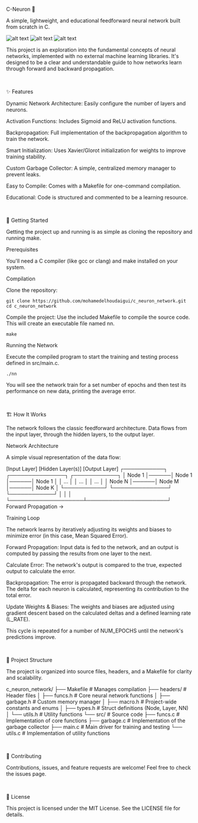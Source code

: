 C-Neuron 🧠

A simple, lightweight, and educational feedforward neural network built from scratch in C.

![alt text](https://img.shields.io/badge/Language-C-blue.svg)
![alt text](https://img.shields.io/badge/Standard-C11-brightgreen.svg)
![alt text](https://img.shields.io/badge/License-MIT-yellow.svg)

This project is an exploration into the fundamental concepts of neural networks, implemented with no external machine learning libraries. It's designed to be a clear and understandable guide to how networks learn through forward and backward propagation.

<br>

✨ Features

Dynamic Network Architecture: Easily configure the number of layers and neurons.

Activation Functions: Includes Sigmoid and ReLU activation functions.

Backpropagation: Full implementation of the backpropagation algorithm to train the network.

Smart Initialization: Uses Xavier/Glorot initialization for weights to improve training stability.

Custom Garbage Collector: A simple, centralized memory manager to prevent leaks.

Easy to Compile: Comes with a Makefile for one-command compilation.

Educational: Code is structured and commented to be a learning resource.

<br>

🔧 Getting Started

Getting the project up and running is as simple as cloning the repository and running make.

Prerequisites

You'll need a C compiler (like gcc or clang) and make installed on your system.

Compilation

Clone the repository:

```
git clone https://github.com/mohamedelhoudaigui/c_neuron_network.git
cd c_neuron_network
```


Compile the project:
Use the included Makefile to compile the source code. This will create an executable file named nn.

```
make
```
Running the Network

Execute the compiled program to start the training and testing process defined in src/main.c.

```
./nn
```

You will see the network train for a set number of epochs and then test its performance on new data, printing the average error.

<br>

🏗️ How It Works

The network follows the classic feedforward architecture. Data flows from the input layer, through the hidden layers, to the output layer.

Network Architecture

A simple visual representation of the data flow:

  [Input Layer]      [Hidden Layer(s)]      [Output Layer]
  ┌───────────┐      ┌───────────────┐      ┌────────────┐
  │  Node 1   │──────│    Node 1     │──────│   Node 1   │
  │   ...     │      │      ...      │      │    ...     │
  │  Node N   │──────│    Node M     │──────│   Node K   │
  └───────────┘      └───────────────┘      └────────────┘
       │                    │                      │
       └────────────────────┴──────────────────────┘
                    Forward Propagation ->

Training Loop

The network learns by iteratively adjusting its weights and biases to minimize error (in this case, Mean Squared Error).

Forward Propagation: Input data is fed to the network, and an output is computed by passing the results from one layer to the next.

Calculate Error: The network's output is compared to the true, expected output to calculate the error.

Backpropagation: The error is propagated backward through the network. The delta for each neuron is calculated, representing its contribution to the total error.

Update Weights & Biases: The weights and biases are adjusted using gradient descent based on the calculated deltas and a defined learning rate (L_RATE).

This cycle is repeated for a number of NUM_EPOCHS until the network's predictions improve.

<br>

📁 Project Structure

The project is organized into source files, headers, and a Makefile for clarity and scalability.

c_neuron_network/
├── Makefile                # Manages compilation
├── headers/                # Header files
│   ├── funcs.h             # Core neural network functions
│   ├── garbage.h           # Custom memory manager
│   ├── macro.h             # Project-wide constants and enums
│   ├── types.h             # Struct definitions (Node, Layer, NN)
│   └── utils.h             # Utility functions
└── src/                    # Source code
    ├── funcs.c             # Implementation of core functions
    ├── garbage.c           # Implementation of the garbage collector
    ├── main.c              # Main driver for training and testing
    └── utils.c             # Implementation of utility functions

<br>

🤝 Contributing

Contributions, issues, and feature requests are welcome! Feel free to check the issues page.

<br>

📜 License

This project is licensed under the MIT License. See the LICENSE file for details.
